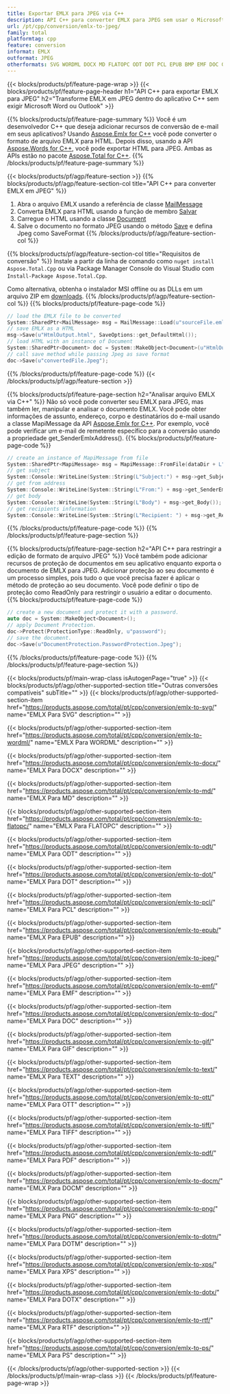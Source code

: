 ```yaml
---
title: Exportar EMLX para JPEG via C++
description: API C++ para converter EMLX para JPEG sem usar o Microsoft Word ou Outlook
url: /pt/cpp/conversion/emlx-to-jpeg/
family: total
platformtag: cpp
feature: conversion
informat: EMLX
outformat: JPEG
otherformats: SVG WORDML DOCX MD FLATOPC ODT DOT PCL EPUB BMP EMF DOC GIF TEXT OTT TIFF PDF DOCM PNG DOTM XPS DOTX RTF PS
---
```

{{< blocks/products/pf/feature-page-wrap >}}
{{< blocks/products/pf/feature-page-header h1="API C++ para exportar EMLX para JPEG" h2="Transforme EMLX em JPEG dentro do aplicativo C++ sem exigir Microsoft Word ou Outlook" >}}

{{% blocks/products/pf/feature-page-summary %}}
Você é um desenvolvedor C++ que deseja adicionar recursos de conversão de e-mail em seus aplicativos? Usando [Aspose.Emlx for C++](https://products.aspose.com/emlx/cpp/) você pode converter o formato de arquivo EMLX para HTML. Depois disso, usando a API [Aspose.Words for C++](https://products.aspose.com/words/cpp/), você pode exportar HTML para JPEG. Ambas as APIs estão no pacote [Aspose.Total for C++](https://products.aspose.com/total/cpp/). 
{{% /blocks/products/pf/feature-page-summary  %}}

{{< blocks/products/pf/agp/feature-section >}}
{{% blocks/products/pf/agp/feature-section-col title="API C++ para converter EMLX em JPEG" %}}
1. Abra o arquivo EMLX usando a referência de classe [MailMessage](https://reference.aspose.com/emlx/cpp/class/aspose.emlx.mail_message)
2. Converta EMLX para HTML usando a função de membro [Salvar](https://reference.aspose.com/emlx/cpp/class/aspose.emlx.mail_message#a7e7c6b50c8db5a8bcc6934db02b4a786)
3. Carregue o HTML usando a classe [Document](https://reference.aspose.com/words/cpp/class/aspose.words.document)
4. Salve o documento no formato JPEG usando o método [Save](https://reference.aspose.com/words/cpp/class/aspose.words.document#save_string_saveformat) e defina Jpeg como SaveFormat
{{% /blocks/products/pf/agp/feature-section-col %}}

{{% blocks/products/pf/agp/feature-section-col title="Requisitos de conversão" %}}
Instale a partir da linha de comando como ```nuget install Aspose.Total.Cpp``` ou via Package Manager Console do Visual Studio com ```Install-Package Aspose.Total.Cpp```.

Como alternativa, obtenha o instalador MSI offline ou as DLLs em um arquivo ZIP em [downloads](https://downloads.aspose.com/total/cpp).
{{% /blocks/products/pf/agp/feature-section-col %}}
{{% blocks/products/pf/feature-page-code %}}

```cpp
// load the EMLX file to be converted
System::SharedPtr<MailMessage> msg = MailMessage::Load(u"sourceFile.emlx");
// save EMLX as a HTML 
msg->Save(u"HtmlOutput.html", SaveOptions::get_DefaultHtml());  
// load HTML with an instance of Document
System::SharedPtr<Document> doc = System::MakeObject<Document>(u"HtmlOutput.html");
// call save method while passing Jpeg as save format
doc->Save(u"convertedFile.Jpeg");
```

{{% /blocks/products/pf/feature-page-code %}}
{{< /blocks/products/pf/agp/feature-section >}}

{{% blocks/products/pf/feature-page-section  h2="Analisar arquivo EMLX via C++" %}}
Não só você pode converter seu EMLX para JPEG, mas também ler, manipular e analisar o documento EMLX. Você pode obter informações de assunto, endereço, corpo e destinatários do e-mail usando a classe MapiMessage da API [Aspose.Emlx for C++](https://products.aspose.com/emlx/cpp/). Por exemplo, você pode verificar um e-mail de remetente específico para a conversão usando a propriedade get_SenderEmlxAddress().
{{% blocks/products/pf/feature-page-code %}}

```cpp
// create an instance of MapiMessage from file
System::SharedPtr<MapiMessage> msg = MapiMessage::FromFile(dataDir + L"message.emlx");
// get subject
System::Console::WriteLine(System::String(L"Subject:") + msg->get_Subject());
// get from address
System::Console::WriteLine(System::String(L"From:") + msg->get_SenderEmlxAddress());
// get body
System::Console::WriteLine(System::String(L"Body") + msg->get_Body());
// get recipients information
System::Console::WriteLine(System::String(L"Recipient: ") + msg->get_Recipients());
```
{{% /blocks/products/pf/feature-page-code  %}}
{{% /blocks/products/pf/feature-page-section %}}

{{% blocks/products/pf/feature-page-section  h2="API C++ para restringir a edição de formato de arquivo JPEG" %}}
Você também pode adicionar recursos de proteção de documentos em seu aplicativo enquanto exporta o documento de EMLX para JPEG. Adicionar proteção ao seu documento é um processo simples, pois tudo o que você precisa fazer é aplicar o método de proteção ao seu documento. Você pode definir o tipo de proteção como ReadOnly para restringir o usuário a editar o documento.
{{% blocks/products/pf/feature-page-code %}}

```cpp
// create a new document and protect it with a password.
auto doc = System::MakeObject<Document>();
// apply Document Protection.
doc->Protect(ProtectionType::ReadOnly, u"password");
// save the document.
doc->Save(u"DocumentProtection.PasswordProtection.Jpeg");
```
{{% /blocks/products/pf/feature-page-code  %}}
{{% /blocks/products/pf/feature-page-section %}}

{{< blocks/products/pf/main-wrap-class isAutogenPage="true" >}}
{{< blocks/products/pf/agp/other-supported-section title="Outras conversões compatíveis" subTitle="" >}}
{{< blocks/products/pf/agp/other-supported-section-item href="https://products.aspose.com/total/pt/cpp/conversion/emlx-to-svg/" name="EMLX Para SVG" description="" >}}

{{< blocks/products/pf/agp/other-supported-section-item href="https://products.aspose.com/total/pt/cpp/conversion/emlx-to-wordml/" name="EMLX Para WORDML" description="" >}}

{{< blocks/products/pf/agp/other-supported-section-item href="https://products.aspose.com/total/pt/cpp/conversion/emlx-to-docx/" name="EMLX Para DOCX" description="" >}}

{{< blocks/products/pf/agp/other-supported-section-item href="https://products.aspose.com/total/pt/cpp/conversion/emlx-to-md/" name="EMLX Para MD" description="" >}}

{{< blocks/products/pf/agp/other-supported-section-item href="https://products.aspose.com/total/pt/cpp/conversion/emlx-to-flatopc/" name="EMLX Para FLATOPC" description="" >}}

{{< blocks/products/pf/agp/other-supported-section-item href="https://products.aspose.com/total/pt/cpp/conversion/emlx-to-odt/" name="EMLX Para ODT" description="" >}}

{{< blocks/products/pf/agp/other-supported-section-item href="https://products.aspose.com/total/pt/cpp/conversion/emlx-to-dot/" name="EMLX Para DOT" description="" >}}

{{< blocks/products/pf/agp/other-supported-section-item href="https://products.aspose.com/total/pt/cpp/conversion/emlx-to-pcl/" name="EMLX Para PCL" description="" >}}

{{< blocks/products/pf/agp/other-supported-section-item href="https://products.aspose.com/total/pt/cpp/conversion/emlx-to-epub/" name="EMLX Para EPUB" description="" >}}

{{< blocks/products/pf/agp/other-supported-section-item href="https://products.aspose.com/total/pt/cpp/conversion/emlx-to-jpeg/" name="EMLX Para JPEG" description="" >}}

{{< blocks/products/pf/agp/other-supported-section-item href="https://products.aspose.com/total/pt/cpp/conversion/emlx-to-emf/" name="EMLX Para EMF" description="" >}}

{{< blocks/products/pf/agp/other-supported-section-item href="https://products.aspose.com/total/pt/cpp/conversion/emlx-to-doc/" name="EMLX Para DOC" description="" >}}

{{< blocks/products/pf/agp/other-supported-section-item href="https://products.aspose.com/total/pt/cpp/conversion/emlx-to-gif/" name="EMLX Para GIF" description="" >}}

{{< blocks/products/pf/agp/other-supported-section-item href="https://products.aspose.com/total/pt/cpp/conversion/emlx-to-text/" name="EMLX Para TEXT" description="" >}}

{{< blocks/products/pf/agp/other-supported-section-item href="https://products.aspose.com/total/pt/cpp/conversion/emlx-to-ott/" name="EMLX Para OTT" description="" >}}

{{< blocks/products/pf/agp/other-supported-section-item href="https://products.aspose.com/total/pt/cpp/conversion/emlx-to-tiff/" name="EMLX Para TIFF" description="" >}}

{{< blocks/products/pf/agp/other-supported-section-item href="https://products.aspose.com/total/pt/cpp/conversion/emlx-to-pdf/" name="EMLX Para PDF" description="" >}}

{{< blocks/products/pf/agp/other-supported-section-item href="https://products.aspose.com/total/pt/cpp/conversion/emlx-to-docm/" name="EMLX Para DOCM" description="" >}}

{{< blocks/products/pf/agp/other-supported-section-item href="https://products.aspose.com/total/pt/cpp/conversion/emlx-to-png/" name="EMLX Para PNG" description="" >}}

{{< blocks/products/pf/agp/other-supported-section-item href="https://products.aspose.com/total/pt/cpp/conversion/emlx-to-dotm/" name="EMLX Para DOTM" description="" >}}

{{< blocks/products/pf/agp/other-supported-section-item href="https://products.aspose.com/total/pt/cpp/conversion/emlx-to-xps/" name="EMLX Para XPS" description="" >}}

{{< blocks/products/pf/agp/other-supported-section-item href="https://products.aspose.com/total/pt/cpp/conversion/emlx-to-dotx/" name="EMLX Para DOTX" description="" >}}

{{< blocks/products/pf/agp/other-supported-section-item href="https://products.aspose.com/total/pt/cpp/conversion/emlx-to-rtf/" name="EMLX Para RTF" description="" >}}

{{< blocks/products/pf/agp/other-supported-section-item href="https://products.aspose.com/total/pt/cpp/conversion/emlx-to-ps/" name="EMLX Para PS" description="" >}}


{{< /blocks/products/pf/agp/other-supported-section >}}
{{< /blocks/products/pf/main-wrap-class >}}
{{< /blocks/products/pf/feature-page-wrap >}}